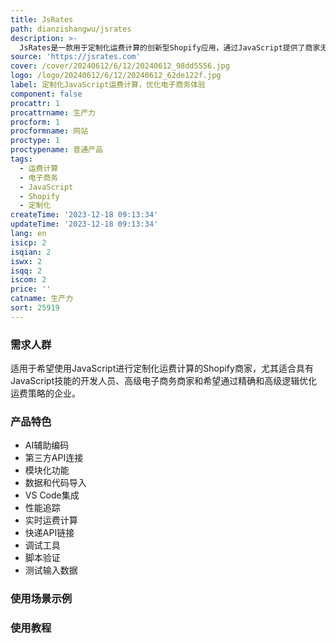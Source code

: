 ```yaml
---
title: JsRates
path: dianzishangwu/jsrates
description: >-
  JsRates是一款用于定制化运费计算的创新型Shopify应用，通过JavaScript提供了商家无与伦比的灵活性和控制力，为其独特的业务需求设计定制化的运费规则。通过JsRates优化您的运费策略，适应市场需求。
source: 'https://jsrates.com'
cover: /cover/20240612/6/12/20240612_98dd5556.jpg
logo: /logo/20240612/6/12/20240612_62de122f.jpg
label: 定制化JavaScript运费计算，优化电子商务体验
component: false
procattr: 1
procattrname: 生产力
procform: 1
procformname: 网站
proctype: 1
proctypename: 普通产品
tags:
  - 运费计算
  - 电子商务
  - JavaScript
  - Shopify
  - 定制化
createTime: '2023-12-18 09:13:34'
updateTime: '2023-12-18 09:13:34'
lang: en
isicp: 2
isqian: 2
iswx: 2
isqq: 2
iscom: 2
price: ''
catname: 生产力
sort: 25919
---
```




### 需求人群
适用于希望使用JavaScript进行定制化运费计算的Shopify商家，尤其适合具有JavaScript技能的开发人员、高级电子商务商家和希望通过精确和高级逻辑优化运费策略的企业。

### 产品特色
- AI辅助编码
- 第三方API连接
- 模块化功能
- 数据和代码导入
- VS Code集成
- 性能追踪
- 实时运费计算
- 快递API链接
- 调试工具
- 脚本验证
- 测试输入数据

### 使用场景示例


### 使用教程


  
